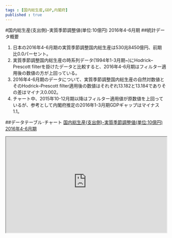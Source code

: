 ```yaml
--- 
tags : [国内総生産,GDP,内閣府] 
published : true
---
```

#国内総生産(支出側)-実質季節調整値(単位:10億円) 2016年4-6月期
##統計データ概要
1. 日本の2016年4-6月期の実質季節調整国内総生産は530兆8450億円、前期比0.0パーセント。
1. 実質季節調整国内総生産の時系列データ(1994年1-3月期~)にHodrick–Prescott filterを掛けたデータと比較すると、2016年4-6月期はフィルター適用後の数値の方が上回っている。
1. 2016年4-6月期のデータについて、実質季節調整国内総生産の自然対数値とそのHodrick–Prescott filter適用後の数値はそれぞれ13.182と13.184でありその差はマイナス0.002。
1. チャート中、2015年10-12月期以降はフィルター適用値が原数値を上回っているが、参考として内閣府推定の2016年1-3月期GDPギャップはマイナス1.1。

    
##データテーブル･チャート
[国内総生産(支出側)-実質季節調整値(単位:10億円) 2016年4-6月期](
http://knowledgevault.saecanet.com/charts/am-consulting.co.jp-2016-08-15-09-45-47.html
)

<iframe src="
http://knowledgevault.saecanet.com/charts/am-consulting.co.jp-2016-08-15-09-45-47.html
" width="100%" height="300px"></iframe>